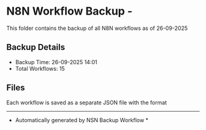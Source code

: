 # N8N Workflow Backup - 
This folder contains the backup of all N8N workflows as of 26-09-2025

## Backup Details
- Backup Time: 26-09-2025 14:01
- Total Workflows: 15

## Files
Each workflow is saved as a separate JSON file with the format

-----------
* Automatically generated by NSN Backup Workflow *